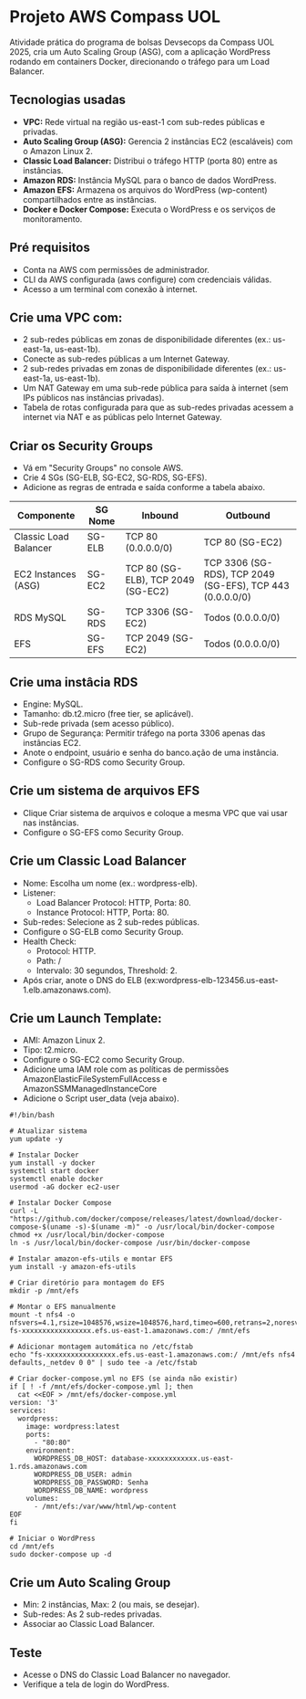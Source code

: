# Projeto AWS Compass UOL
Atividade prática do programa de bolsas Devsecops da Compass UOL 2025, cria um Auto Scaling Group (ASG), com a aplicação WordPress rodando em containers Docker, direcionando o tráfego para um Load Balancer.

## Tecnologias usadas
- **VPC:** Rede virtual na região us-east-1 com sub-redes públicas e privadas.
- **Auto Scaling Group (ASG):** Gerencia 2 instâncias EC2 (escaláveis) com o Amazon Linux 2.
- **Classic Load Balancer:** Distribui o tráfego HTTP (porta 80) entre as instâncias.
- **Amazon RDS:** Instância MySQL para o banco de dados WordPress.
- **Amazon EFS:** Armazena os arquivos do WordPress (wp-content) compartilhados entre as instâncias.
- **Docker e Docker Compose:** Executa o WordPress e os serviços de monitoramento.

## Pré requisitos
- Conta na AWS com permissões de administrador.
- CLI da AWS configurada (aws configure) com credenciais válidas.
- Acesso a um terminal com conexão à internet.

## Crie uma VPC com:
- 2 sub-redes públicas em zonas de disponibilidade diferentes (ex.: us-east-1a, us-east-1b).
- Conecte as sub-redes públicas a um Internet Gateway. 
- 2 sub-redes privadas em zonas de disponibilidade diferentes (ex.: us-east-1a, us-east-1b).
- Um NAT Gateway em uma sub-rede pública para saída à internet (sem IPs públicos nas instâncias privadas).
- Tabela de rotas configurada para que as sub-redes privadas acessem a internet via NAT e as públicas pelo Internet Gateway.
  
## Criar os Security Groups
- Vá em "Security Groups" no console AWS.
- Crie 4 SGs (SG-ELB, SG-EC2, SG-RDS, SG-EFS).
- Adicione as regras de entrada e saída conforme a tabela abaixo.

| Componente | SG Nome | Inbound | Outbound |
|------------|--------|---------|----------|
| Classic Load Balancer |  SG-ELB  |  TCP 80 (0.0.0.0/0) | TCP 80 (SG-EC2) |
| EC2 Instances (ASG) |	SG-EC2 |	TCP 80 (SG-ELB), TCP 2049 (SG-EC2) |	TCP 3306 (SG-RDS), TCP 2049 (SG-EFS), TCP 443 (0.0.0.0/0) |
| RDS MySQL	| SG-RDS |	TCP 3306 (SG-EC2)| 	Todos (0.0.0.0/0) |
| EFS	| SG-EFS |	TCP 2049 (SG-EC2) |	Todos (0.0.0.0/0) |

## Crie uma instâcia RDS
- Engine: MySQL.
- Tamanho: db.t2.micro (free tier, se aplicável).
- Sub-rede privada (sem acesso público).
- Grupo de Segurança: Permitir tráfego na porta 3306 apenas das instâncias EC2.
- Anote o endpoint, usuário e senha do banco.ação de uma instância.
- Configure o SG-RDS como Security Group.

## Crie um sistema de arquivos EFS
- Clique Criar sistema de arquivos e coloque a mesma VPC que vai usar nas instâncias.
- Configure o SG-EFS como Security Group.

## Crie um Classic Load Balancer
- Nome: Escolha um nome (ex.: wordpress-elb).
- Listener:
  - Load Balancer Protocol: HTTP, Porta: 80.
  - Instance Protocol: HTTP, Porta: 80.
- Sub-redes: Selecione as 2 sub-redes públicas.
- Configure o SG-ELB como Security Group.
- Health Check:
  - Protocol: HTTP.
  - Path: /
  - Intervalo: 30 segundos, Threshold: 2.
- Após criar, anote o DNS do ELB (ex:wordpress-elb-123456.us-east-1.elb.amazonaws.com).

## Crie um Launch Template:
- AMI: Amazon Linux 2.
- Tipo: t2.micro.
- Configure o SG-EC2 como Security Group.
- Adicione uma IAM role com as políticas de permissões AmazonElasticFileSystemFullAccess e AmazonSSMManagedInstanceCore
- Adicione o Script user_data (veja abaixo).
```
#!/bin/bash

# Atualizar sistema
yum update -y

# Instalar Docker
yum install -y docker
systemctl start docker
systemctl enable docker
usermod -aG docker ec2-user

# Instalar Docker Compose
curl -L "https://github.com/docker/compose/releases/latest/download/docker-compose-$(uname -s)-$(uname -m)" -o /usr/local/bin/docker-compose
chmod +x /usr/local/bin/docker-compose
ln -s /usr/local/bin/docker-compose /usr/bin/docker-compose

# Instalar amazon-efs-utils e montar EFS
yum install -y amazon-efs-utils

# Criar diretório para montagem do EFS
mkdir -p /mnt/efs

# Montar o EFS manualmente
mount -t nfs4 -o nfsvers=4.1,rsize=1048576,wsize=1048576,hard,timeo=600,retrans=2,noresvport fs-xxxxxxxxxxxxxxxxx.efs.us-east-1.amazonaws.com:/ /mnt/efs

# Adicionar montagem automática no /etc/fstab
echo "fs-xxxxxxxxxxxxxxxxx.efs.us-east-1.amazonaws.com:/ /mnt/efs nfs4 defaults,_netdev 0 0" | sudo tee -a /etc/fstab

# Criar docker-compose.yml no EFS (se ainda não existir)
if [ ! -f /mnt/efs/docker-compose.yml ]; then
  cat <<EOF > /mnt/efs/docker-compose.yml
version: '3'
services:
  wordpress:
    image: wordpress:latest
    ports:
      - "80:80"
    environment:
      WORDPRESS_DB_HOST: database-xxxxxxxxxxxx.us-east-1.rds.amazonaws.com
      WORDPRESS_DB_USER: admin
      WORDPRESS_DB_PASSWORD: Senha
      WORDPRESS_DB_NAME: wordpress
    volumes:
      - /mnt/efs:/var/www/html/wp-content
EOF
fi

# Iniciar o WordPress
cd /mnt/efs
sudo docker-compose up -d
```
## Crie um Auto Scaling Group
- Min: 2 instâncias, Max: 2 (ou mais, se desejar).
- Sub-redes: As 2 sub-redes privadas.
- Associar ao Classic Load Balancer.

## Teste
- Acesse o DNS do Classic Load Balancer no navegador.
- Verifique a tela de login do WordPress.








